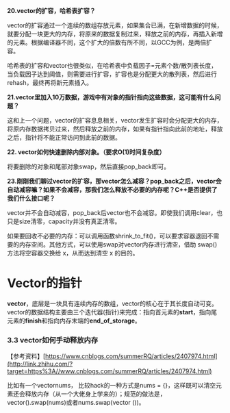 **20.vector的扩容，哈希表扩容？**

vector的扩容通过一个连续的数组存放元素，如果集合已满，在新增数据的时候，就要分配一块更大的内存，将原来的数据复制过来，释放之前的内存，再插入新增的元素。根据编译器不同，这个扩大的倍数有所不同，以GCC为例，是两倍扩容。

哈希表的扩容和vector也很类似，在哈希表中负载因子=元素个数/散列表长度，当负载因子达到阈值，则需要进行扩容，扩容也是分配更大的散列表，然后进行rehash，最终再将新元素插入。

**21.vector里加入10万数据，游戏中有对象的指针指向这些数据，这可能有什么问题？**

这和上一个问题，vector的扩容息息相关，vector发生扩容时会分配更大的内存，将原内存数据拷贝过来，然后释放之前的内存，如果有指针指向此前的地址，释放之后，指针将不能正常访问到此前的数据。

**22. vector如何快速删除内部对象。（要求O(1)时间复杂度）**

将要删除的对象和尾部对象swap，然后直接pop_back即可。

**23.刚刚我们聊过vector的扩容，那vector怎么减容？pop_back之后，vector会自动减容嘛？如果不会减容，那我们怎么释放不必要的内存呢？C++是否提供了我们什么接口呢？**

vector并不会自动减容，pop_back后vector也不会减容。即使我们调用clear，也只是size清零，capacity并没有真正清零。

如果要回收不必要的内存：可以调用函数shrink_to_fit()，可以要求容器退回不需要的内存空间。其他方式，可以使用swap对vector内存进行清空，借助 swap() 方法将空容器交换给 x，从而达到清空 x 的目的。

# Vector的指针
**vector**，底层是一块具有连续内存的数组，vector的核心在于其长度自动可变。vector的数据结构主要由三个迭代器(指针)来完成：指向首元素的**start**，指向尾元素的**finish**和指向内存末端的**end_of_storage**。


### 3.3 vector如何手动释放内存

【参考资料】[https://www.cnblogs.com/summerRQ/articles/2407974.html](http://link.zhihu.com/?target=https%3A//www.cnblogs.com/summerRQ/articles/2407974.html)

比如有一个vector<int>nums， 比较hack的一种方式是nums = {}，这样既可以清空元素还会释放内存（从一个大佬身上学来的）；规范的做法是，vector<int>().swap(nums)或者nums.swap(vector<int> ())。